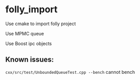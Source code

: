# folly_import


Use cmake to import folly project

Use MPMC queue

Use Boost ipc objects


## Known issues:
`cxx/src/test/UnboundedQueueTest.cpp --bench` cannot bench

